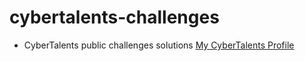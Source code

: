 # cybertalents-challenges
- CyberTalents public challenges solutions
[My CyberTalents Profile](https://cybertalents.com/members/mu57f4/profile)
